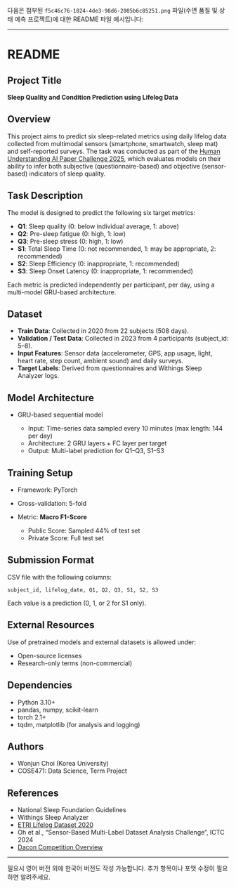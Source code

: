 다음은 첨부된 `f5c46c76-1024-4de3-98d6-2005b6c85251.png` 파일(수면 품질 및 상태 예측 프로젝트)에 대한 README 파일 예시입니다:

---

# README

## Project Title

**Sleep Quality and Condition Prediction using Lifelog Data**

## Overview

This project aims to predict six sleep-related metrics using daily lifelog data collected from multimodal sensors (smartphone, smartwatch, sleep mat) and self-reported surveys. The task was conducted as part of the [Human Understanding AI Paper Challenge 2025](https://aifactory.space/task/2524/overview), which evaluates models on their ability to infer both subjective (questionnaire-based) and objective (sensor-based) indicators of sleep quality.

## Task Description

The model is designed to predict the following six target metrics:

* **Q1**: Sleep quality (0: below individual average, 1: above)
* **Q2**: Pre-sleep fatigue (0: high, 1: low)
* **Q3**: Pre-sleep stress (0: high, 1: low)
* **S1**: Total Sleep Time (0: not recommended, 1: may be appropriate, 2: recommended)
* **S2**: Sleep Efficiency (0: inappropriate, 1: recommended)
* **S3**: Sleep Onset Latency (0: inappropriate, 1: recommended)

Each metric is predicted independently per participant, per day, using a multi-model GRU-based architecture.

## Dataset

* **Train Data**: Collected in 2020 from 22 subjects (508 days).
* **Validation / Test Data**: Collected in 2023 from 4 participants (subject\_id: 5–8).
* **Input Features**: Sensor data (accelerometer, GPS, app usage, light, heart rate, step count, ambient sound) and daily surveys.
* **Target Labels**: Derived from questionnaires and Withings Sleep Analyzer logs.

## Model Architecture

* GRU-based sequential model

  * Input: Time-series data sampled every 10 minutes (max length: 144 per day)
  * Architecture: 2 GRU layers + FC layer per target
  * Output: Multi-label prediction for Q1–Q3, S1–S3

## Training Setup

* Framework: PyTorch
* Cross-validation: 5-fold
* Metric: **Macro F1-Score**

  * Public Score: Sampled 44% of test set
  * Private Score: Full test set

## Submission Format

CSV file with the following columns:

```
subject_id, lifelog_date, Q1, Q2, Q3, S1, S2, S3
```

Each value is a prediction (0, 1, or 2 for S1 only).

## External Resources

Use of pretrained models and external datasets is allowed under:

* Open-source licenses
* Research-only terms (non-commercial)

## Dependencies

* Python 3.10+
* pandas, numpy, scikit-learn
* torch 2.1+
* tqdm, matplotlib (for analysis and logging)

## Authors

* Wonjun Choi (Korea University)
* COSE471: Data Science, Term Project

## References

* National Sleep Foundation Guidelines
* Withings Sleep Analyzer
* [ETRI Lifelog Dataset 2020](https://nanum.etri.re.kr/share/schung/ETRILifelogDataset2020)
* Oh et al., “Sensor-Based Multi-Label Dataset Analysis Challenge”, ICTC 2024
* [Dacon Competition Overview](https://dacon.io/competitions/official/236240/overview)

---

필요시 영어 버전 외에 한국어 버전도 작성 가능합니다. 추가 항목이나 포맷 수정이 필요하면 알려주세요.
